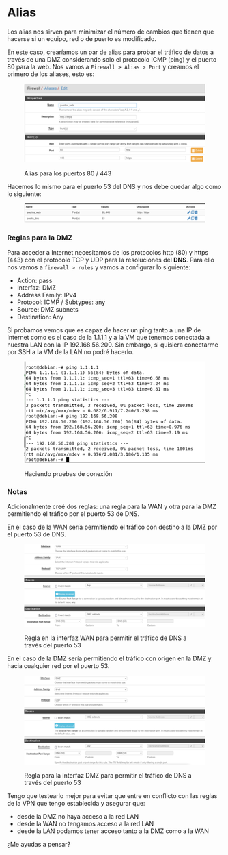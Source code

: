 # Alias

&#x20;Los alias nos sirven para minimizar el número de cambios que tienen que hacerse si un equipo, red o de puerto es modificado.&#x20;

En este caso, crearíamos un par  de alias para probar el tráfico de datos a través de una DMZ considerando solo el protocolo ICMP (ping) y el puerto 80 para la web. Nos vamos a `Firewall > Alias > Port` y creamos el primero de los aliases, esto es:

<figure><img src="../../../.gitbook/assets/image (4) (1) (1) (1) (1) (1) (1) (1) (1).png" alt=""><figcaption><p>Alias para los puertos 80 / 443 </p></figcaption></figure>

Hacemos lo mismo para el puerto 53 del DNS y nos debe quedar algo como lo siguiente:

<figure><img src="../../../.gitbook/assets/image (3) (1) (1) (1) (1) (1) (1) (1) (1) (1).png" alt=""><figcaption></figcaption></figure>

### Reglas para la DMZ

Para acceder a Internet necesitamos de los protocolos http (80) y https (443) con el protocolo TCP y UDP para la resoluciones del **DNS**. Para ello nos vamos a `firewall > rules` y vamos a configurar lo siguiente:

* Action: pass
* Interfaz: DMZ
* Address Family: IPv4
* Protocol: ICMP / Subtypes: any
* Source: DMZ subnets
* Destination: Any

Si probamos vemos que es capaz de hacer un ping tanto a una IP de Internet como es el caso de la 1.1.1.1 y a la VM que tenemos conectada a nuestra LAN con la IP 192.168.56.200. Sin embargo, si quisiera conectarme por SSH a la VM de la LAN no podré hacerlo.

<figure><img src="../../../.gitbook/assets/image (6) (1) (1) (1) (1) (1) (1).png" alt=""><figcaption><p>Haciendo pruebas de conexión</p></figcaption></figure>

### Notas

Adicionalmente creé dos reglas: una regla para la WAN y otra para la DMZ permitiendo el tráfico por el puerto 53 de DNS.&#x20;

En el caso de la WAN sería permitiendo el tráfico con destino a la DMZ por el puerto 53 de DNS.

<figure><img src="../../../.gitbook/assets/image (8) (1) (1) (1) (1).png" alt=""><figcaption><p>Regla en la interfaz WAN para permitir el tráfico de DNS a través del puerto 53</p></figcaption></figure>

En el caso de la  DMZ sería permitiendo el tráfico con origen en la DMZ y hacia cualquier red por el puerto 53.

<figure><img src="../../../.gitbook/assets/image (9) (1) (1).png" alt=""><figcaption><p>Regla para la interfaz DMZ para permitir el tráfico de DNS a través del puerto 53</p></figcaption></figure>



Tengo que testearlo mejor para evitar que entre en conflicto con las reglas de la VPN que tengo establecida y asegurar que:

* desde la DMZ no haya acceso a la red LAN
* desde la WAN no tengamos acceso a la red LAN
* desde la LAN podamos tener acceso tanto a la DMZ como a la WAN

¿Me ayudas a pensar?&#x20;

